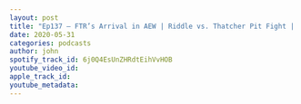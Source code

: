 ```yaml
---
layout: post
title: "Ep137 – FTR’s Arrival in AEW | Riddle vs. Thatcher Pit Fight | Tyson Jericho Face Off | Full NXT & AEW Dynamite Recap (with Marie Shadows)"
date: 2020-05-31
categories: podcasts
author: john
spotify_track_id: 6j0Q4EsUnZHRdtEihVvHOB
youtube_video_id: 
apple_track_id: 
youtube_metadata: 
---
```

